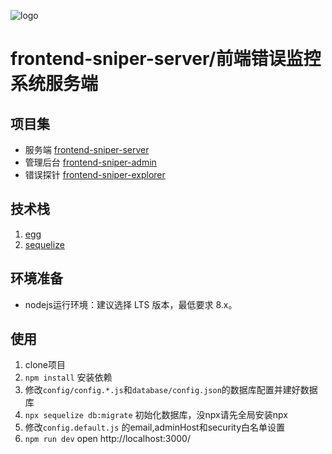 ![logo](https://github.com/callmesoul/frontend-sniper-admin/blob/master/static/frontend-sniper.png)

# frontend-sniper-server/前端错误监控系统服务端


## 项目集
- 服务端 [frontend-sniper-server](https://github.com/callmesoul/frontend-sniper-server)
- 管理后台 [frontend-sniper-admin](https://github.com/callmesoul/frontend-sniper-admin)
- 错误探针 [frontend-sniper-explorer](https://github.com/callmesoul/frontend-sniper-explorer)

## 技术栈

 1. [egg](https://eggjs.org/zh-cn/)
 2. [sequelize](http://docs.sequelizejs.com)
 
 
 ## 环境准备
 - nodejs运行环境：建议选择 LTS 版本，最低要求 8.x。

## 使用
1. clone项目
2. `npm install` 安装依赖
3. 修改`config/config.*.js`和`database/config.json`的数据库配置并建好数据库
4. `npx sequelize db:migrate` 初始化数据库，没npx请先全局安装npx
4. 修改`config.default.js` 的email,adminHost和security白名单设置
5. `npm run dev` open http://localhost:3000/
